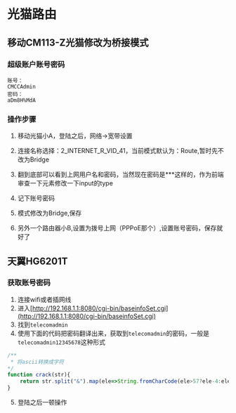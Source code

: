 # 光猫路由
## 移动CM113-Z光猫修改为桥接模式
### 超级账户账号密码
```
账号：
CMCCAdmin
密码：
aDm8H%MdA
```
### 操作步骤
1. 移动光猫小A，登陆之后，网络->宽带设置
2. 连接名称选择：2_INTERNET_R_VID_41，当前模式默认为：Route,暂时先不改为Bridge
3. 翻到底部可以看到上网用户名和密码，当然现在密码是***这样的，作为前端审查一下元素修改一下input的type
4. 记下账号密码
5. 模式修改为Bridge,保存

6. 另外一个路由器小B,设置为拨号上网（PPPoE那个）,设置账号密码，保存就好了

##  天翼HG6201T
### 获取账号密码
1. 连接wifi或者插网线
2. 进入[http://192.168.1.1:8080/cgi-bin/baseinfoSet.cgi](http://192.168.1.1:8080/cgi-bin/baseinfoSet.cgi)
3. 找到`telecomadmin`
4. 使用下面的代码把密码翻译出来，获取到`telecomadmin`的密码，一般是`telecomadmin12345678`这种形式
```js
/**
 * 将ascii转换成字符
*/
function crack(str){
	return str.split("&").map(ele=>String.fromCharCode(ele>57?ele-4:ele)).join("")
}
```
5. 登陆之后一顿操作


